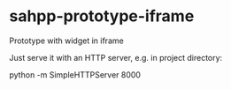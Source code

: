 # sahpp-prototype-iframe
Prototype with widget in iframe

Just serve it with an HTTP server, e.g. in project directory: 

python -m SimpleHTTPServer 8000
